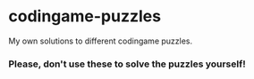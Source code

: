 # codingame-puzzles
My own solutions to different codingame puzzles.

### Please, don't use these to solve the puzzles yourself!
